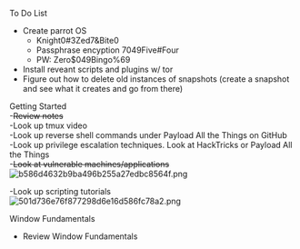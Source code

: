    

To Do List

- Create parrot OS
    - Knight0#3Zed7&Bite0
    - Passphrase encyption 7049Five#Four
    - PW: Zero$049Bingo%69
- Install reveant scripts and plugins w/ tor
- Figure out how to delete old instances of snapshots (create a snapshot and see what it creates and go from there)

Getting Started  
-~~Review notes~~  
-Look up tmux video  
-Look up reverse shell commands under Payload All the Things on GitHub  
-Look up privilege escalation techniques. Look at HackTricks or Payload All the Things  
-~~Look at vulnerable machines/applications~~  
![b586d4632b9ba496b255a27edbc8564f.png](4812f527c8b340c2a24845818901d5fb.png)

-Look up scripting tutorials  
![501d736e76f877298d6e16d586fc78a2.png](649deb0024864a7581f81a181ca6b18a.png)

Window Fundamentals

- Review Window Fundamentals